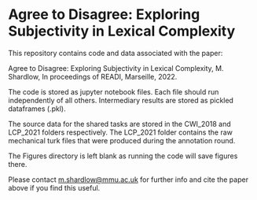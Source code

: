 # Agree to Disagree: Exploring Subjectivity in Lexical Complexity

This repository contains code and data associated with the paper:

Agree to Disagree: Exploring Subjectivity in Lexical Complexity, M. Shardlow, In proceedings of READI, Marseille, 2022.

The code is stored as jupyter notebook files. Each file should run independently of all others. Intermediary results are stored as pickled dataframes (.pkl).

The source data for the shared tasks are stored in the CWI_2018 and LCP_2021 folders respectively. The LCP_2021 folder contains the raw mechanical turk files that were produced during the annotation round.

The Figures directory is left blank as running the code will save figures there.

Please contact m.shardlow@mmu.ac.uk for further info and cite the paper above if you find this useful.
